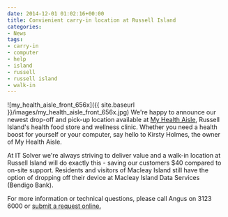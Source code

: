 ```yaml
---
date: 2014-12-01 01:02:16+00:00
title: Convienient carry-in location at Russell Island
categories:
- News
tags:
- carry-in
- computer
- help
- island
- russell
- russell island
- walk-in
---
```


![my_health_aisle_front_656x]({{ site.baseurl }}/images/my_health_aisle_front_656x.jpg)
We're happy to announce our newest drop-off and pick-up location available at [My Health Aisle](http://www.myhealthaisle.com.au/), Russell Island's health food store and wellness clinic. Whether you need a health boost for yourself or your computer, say hello to Kirsty Holmes, the owner of My Health Aisle.

At IT Solver we're always striving to deliver value and a walk-in location at Russell Island will do exactly this - saving our customers $40 compared to on-site support. Residents and visitors of Macleay Island still have the option of dropping off their device at Macleay Island Data Services (Bendigo Bank).

For more information or technical questions, please call Angus on 3123 6000 or [submit a request online.](https://itsolver.zendesk.com/anonymous_requests/new)
